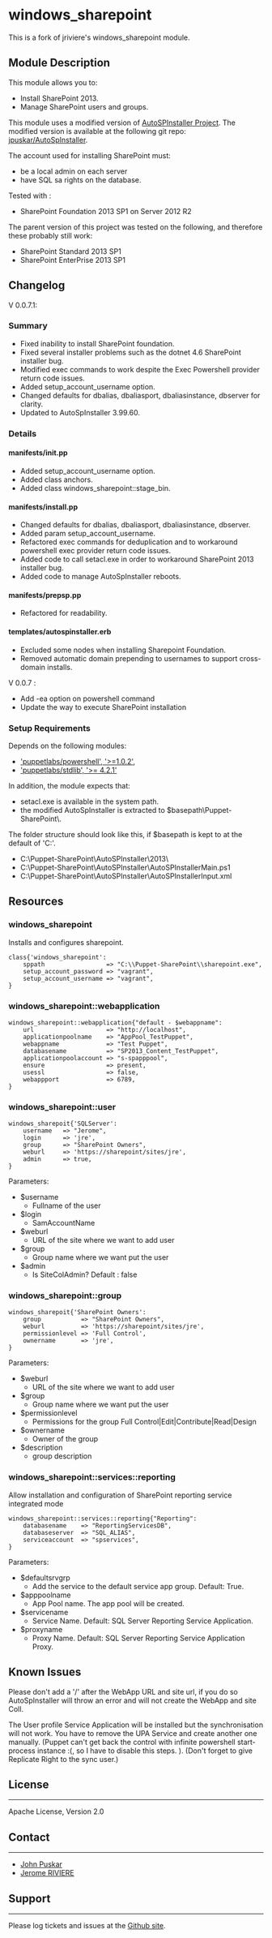 # windows_sharepoint

This is  a fork of jriviere's windows_sharepoint module.

## Module Description

This module allows you to:

- Install SharePoint 2013.
- Manage SharePoint users and groups.

This module uses a modified version of [AutoSPInstaller Project](http://autospinstaller.codeplex.com/). The modified version is available at the following git repo: [jpuskar/AutoSpInstaller](https://github.com/jpuskar/AutoSpInstaller).

The account used for installing SharePoint must:

- be a local admin on each server
- have SQL sa rights on the database.

Tested with :

- SharePoint Foundation 2013 SP1 on Server 2012 R2

The parent version of this project was tested on the following, and therefore these probably still work:

- SharePoint Standard 2013 SP1
- SharePoint EnterPrise 2013 SP1

## Changelog

V 0.0.7.1:

### Summary

- Fixed inability to install SharePoint foundation.
- Fixed several installer problems such as the dotnet 4.6 SharePoint installer bug.
- Modified exec commands to work despite the Exec Powershell provider return code issues.
- Added setup_account_username option.
- Changed defaults for dbalias, dbaliasport, dbaliasinstance, dbserver for clarity.
- Updated to AutoSpInstaller 3.99.60.

### Details

#### manifests/init.pp

- Added setup_account_username option.
- Added class anchors.
- Added class windows_sharepoint::stage_bin.

#### manifests/install.pp

- Changed defaults for dbalias, dbaliasport, dbaliasinstance, dbserver.
- Added param setup_account_username.
- Refactored exec commands for deduplication and to workaround powershell exec provider return code issues.
- Added code to call setacl.exe in order to workaround SharePoint 2013 installer bug.
- Added code to manage AutoSpInstaller reboots.

#### manifests/prepsp.pp

- Refactored for readability.

#### templates/autospinstaller.erb

- Excluded some nodes when installing Sharepoint Foundation.
- Removed automatic domain prepending to usernames to support cross-domain installs.

V 0.0.7 :

- Add -ea option on powershell command
- Update the way to execute SharePoint installation

### Setup Requirements

Depends on the following modules:

- ['puppetlabs/powershell', '>=1.0.2'](https://forge.puppetlabs.com/puppetlabs/powershell),
- ['puppetlabs/stdlib', '>= 4.2.1'](https://forge.puppetlabs.com/puppetlabs/stdlib)

In addition, the module expects that:

- setacl.exe is available in the system path.
- the modified AutoSpInstaller is extracted to $basepath\\Puppet-SharePoint\\.

The folder structure should look like this, if $basepath is kept to at the default of 'C:'.

- C:\Puppet-SharePoint\\AutoSPInstaller\2013\
- C:\Puppet-SharePoint\\AutoSPInstaller\AutoSPInstallerMain.ps1
- C:\Puppet-SharePoint\\AutoSPInstaller\AutoSPInstallerInput.xml

## Resources

### windows_sharepoint

Installs and configures sharepoint.

    class{'windows_sharepoint':
        sppath                 => "C:\\Puppet-SharePoint\\sharepoint.exe",
        setup_account_password => "vagrant",
        setup_account_username => "vagrant",
    }

### windows_sharepoint::webapplication

    windows_sharepoint::webapplication{"default - $webappname":
        url                    => "http://localhost",
        applicationpoolname    => "AppPool_TestPuppet",
        webappname             => "Test Puppet",
        databasename           => "SP2013_Content_TestPuppet",
        applicationpoolaccount => "s-spapppool",
        ensure                 => present,
        usessl                 => false,
        webappport             => 6789,
    }

### windows_sharepoint::user

    windows_sharepoit{'SQLServer':
        username   => "Jerome",
        login      => 'jre',
        group      => "SharePoint Owners",
        weburl     => 'https://sharepoint/sites/jre',
        admin      => true,
    }

Parameters:

- $username
  - Fullname of the user
- $login
  - SamAccountName
- $weburl
  - URL of the site where we want to add user
- $group
  - Group name where we want put the user
- $admin
  - Is SiteColAdmin? Default : false

### windows_sharepoint::group

    windows_sharepoit{'SharePoint Owners':
        group           => "SharePoint Owners",
        weburl          => 'https://sharepoint/sites/jre',
        permissionlevel => 'Full Control',
        ownername       => 'jre',
    }

Parameters:

- $weburl
  - URL of the site where we want to add user
- $group
  - Group name where we want put the user
- $permissionlevel
  - Permissions for the group Full Control|Edit|Contribute|Read|Design
- $ownername
  - Owner of the group
- $description
  - group description

### windows_sharepoint::services::reporting

Allow installation and configuration of SharePoint reporting service integrated mode

    windows_sharepoint::services::reporting{"Reporting":
        databasename    => "ReportingServicesDB",
        databaseserver  => "SQL_ALIAS",
        serviceaccount  => "spservices",
    }

Parameters:

- $defaultsrvgrp
  - Add the service to the default service app group. Default: True.
- $apppoolname
  - App Pool name. The app pool will be created.
- $servicename
  - Service Name. Default: SQL Server Reporting Service Application.
- $proxyname
  - Proxy Name. Default: SQL Server Reporting Service Application Proxy.

## Known Issues

Please don't add a '/' after the WebApp URL and site url, if you do so AutoSpInstaller will throw an error and will not create the WebApp and site Coll.

The User profile Service Application will be installed but the synchronisation will not work. You have to remove the UPA Service and create another one manually. (Puppet can't get back the control with infinite powershell start-process instance :(, so I have to disable this steps. ). (Don't forget to give Replicate Right to the sync user.)

## License

-------
Apache License, Version 2.0

## Contact

-------

- [John Puskar](https://github.com/jpuskar/)
- [Jerome RIVIERE](https://github.com/ninja-2)

## Support

-------
Please log tickets and issues at the [Github site](https://github.com/jpuskar/windows_sharepoint/issues).
